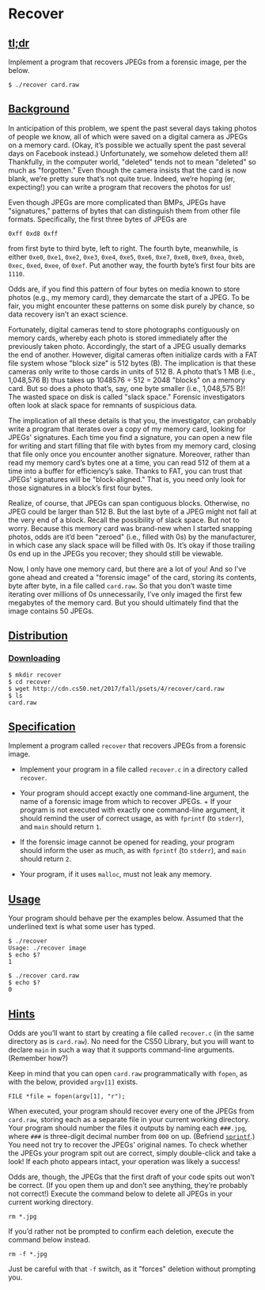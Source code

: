 <html>
<body>
<div id="content">
<h1>Recover</h1>
<div class="sect1">
<h2 id="tldr"><a class="link" href="#tldr">tl;dr</a></h2>
<div class="sectionbody">
<div class="paragraph">
<p>Implement a program that recovers JPEGs from a forensic image, per the below.</p>
</div>
<div class="listingblock">
<div class="content">
<pre class="pygments highlight"><code>$ <span class="underline">./recover card.raw</span></code></pre>
</div>
</div>
</div>
</div>
<div class="sect1">
<h2 id="background"><a class="link" href="#background">Background</a></h2>
<div class="sectionbody">
<div class="paragraph">
<p>In anticipation of this problem, we spent the past several days taking photos of people we know, all of which were saved on a digital camera as JPEGs on a memory card. (Okay, it&#8217;s possible we actually spent the past several days on Facebook instead.) Unfortunately, we somehow deleted them all! Thankfully, in the computer world, "deleted" tends not to mean "deleted" so much as "forgotten." Even though the camera insists that the card is now blank, we&#8217;re pretty sure that&#8217;s not quite true. Indeed, we&#8217;re hoping (er, expecting!) you can write a program that recovers the photos for us!</p>
</div>
<div class="paragraph">
<p>Even though JPEGs are more complicated than BMPs, JPEGs have "signatures," patterns of bytes that can distinguish them from other file formats. Specifically, the first three bytes of JPEGs are</p>
</div>
<div class="listingblock">
<div class="content">
<pre class="pygments highlight"><code>0xff 0xd8 0xff</code></pre>
</div>
</div>
<div class="paragraph">
<p>from first byte to third byte, left to right. The fourth byte, meanwhile, is either <code>0xe0</code>, <code>0xe1</code>, <code>0xe2</code>, <code>0xe3</code>, <code>0xe4</code>, <code>0xe5</code>, <code>0xe6</code>, <code>0xe7</code>, <code>0xe8</code>, <code>0xe9</code>, <code>0xea</code>, <code>0xeb</code>, <code>0xec</code>, <code>0xed</code>, <code>0xee</code>, of <code>0xef</code>. Put another way, the fourth byte&#8217;s first four bits are <code>1110</code>.</p>
</div>
<div class="paragraph">
<p>Odds are, if you find this pattern of four bytes on media known to store photos (e.g., my memory card), they demarcate the start of a JPEG. To be fair, you might encounter these patterns on some disk purely by chance, so data recovery isn&#8217;t an exact science.</p>
</div>
<div class="paragraph">
<p>Fortunately, digital cameras tend to store photographs contiguously on memory cards, whereby each photo is stored immediately after the previously taken photo. Accordingly, the start of a JPEG usually demarks the end of another. However, digital cameras often initialize cards with a FAT file system whose "block size" is 512 bytes (B). The implication is that these cameras only write to those cards in units of 512 B. A photo that&#8217;s 1 MB (i.e., 1,048,576 B) thus takes up 1048576 ÷ 512 = 2048 "blocks" on a memory card. But so does a photo that&#8217;s, say, one byte smaller (i.e., 1,048,575 B)! The wasted space on disk is called "slack space." Forensic investigators often look at slack space for remnants of suspicious data.</p>
</div>
<div class="paragraph">
<p>The implication of all these details is that you, the investigator, can probably write a program that iterates over a copy of my memory card, looking for JPEGs' signatures. Each time you find a signature, you can open a new file for writing and start filling that file with bytes from my memory card, closing that file only once you encounter another signature. Moreover, rather than read my memory card&#8217;s bytes one at a time, you can read 512 of them at a time into a buffer for efficiency&#8217;s sake. Thanks to FAT, you can trust that JPEGs' signatures will be "block-aligned." That is, you need only look for those signatures in a block&#8217;s first four bytes.</p>
</div>
<div class="paragraph">
<p>Realize, of course, that JPEGs can span contiguous blocks. Otherwise, no JPEG could be larger than 512 B. But the last byte of a JPEG might not fall at the very end of a block. Recall the possibility of slack space. But not to worry. Because this memory card was brand-new when I started snapping photos, odds are it&#8217;d been "zeroed" (i.e., filled with 0s) by the manufacturer, in which case any slack space will be filled with 0s. It&#8217;s okay if those trailing 0s end up in the JPEGs you recover; they should still be viewable.</p>
</div>
<div class="paragraph">
<p>Now, I only have one memory card, but there are a lot of you! And so I&#8217;ve gone ahead and created a "forensic image" of the card, storing its contents, byte after byte, in a file called <code>card.raw</code>. So that you don&#8217;t waste time iterating over millions of 0s unnecessarily, I&#8217;ve only imaged the first few megabytes of the memory card. But you should ultimately find that the image contains 50 JPEGs.</p>
</div>
</div>
</div>
<div class="sect1">
<h2 id="distribution"><a class="link" href="#distribution">Distribution</a></h2>
<div class="sectionbody">
<div class="sect2">
<h3 id="downloading"><a class="link" href="#downloading">Downloading</a></h3>
<div class="listingblock">
<div class="content">
<pre class="pygments highlight"><code>$ mkdir recover
$ cd recover
$ wget http://cdn.cs50.net/2017/fall/psets/4/recover/card.raw
$ ls
card.raw</code></pre>
</div>
</div>
</div>
</div>
</div>
<div class="sect1">
<h2 id="specification"><a class="link" href="#specification">Specification</a></h2>
<div class="sectionbody">
<div class="paragraph">
<p>Implement a program called <code>recover</code> that recovers JPEGs from a forensic image.</p>
</div>
<div class="ulist">
<ul>
<li>
<p>Implement your program in a file called <code>recover.c</code> in a directory called <code>recover</code>.</p>
</li>
<li>
<p>Your program should accept exactly one command-line argument, the name of a forensic image from which to recover JPEGs.
+ If your program is not executed with exactly one command-line argument, it should remind the user of correct usage, as with <code>fprintf</code> (to <code>stderr</code>), and <code>main</code> should return <code>1</code>.</p>
</li>
<li>
<p>If the forensic image cannot be opened for reading, your program should inform the user as much, as with <code>fprintf</code> (to <code>stderr</code>), and <code>main</code> should return <code>2</code>.</p>
</li>
<li>
<p>Your program, if it uses <code>malloc</code>, must not leak any memory.</p>
</li>
</ul>
</div>
</div>
</div>
<div class="sect1">
<h2 id="usage"><a class="link" href="#usage">Usage</a></h2>
<div class="sectionbody">
<div class="paragraph">
<p>Your program should behave per the examples below. Assumed that the underlined text is what some user has typed.</p>
</div>
<div class="listingblock">
<div class="content">
<pre class="pygments highlight"><code>$ <span class="underline">./recover</span>
Usage: ./recover image
$ <span class="underline">echo $?</span>
1</code></pre>
</div>
</div>
<div class="listingblock">
<div class="content">
<pre class="pygments highlight"><code>$ <span class="underline">./recover card.raw</span>
$ <span class="underline">echo $?</span>
0</code></pre>
</div>
</div>
</div>
</div>
<div class="sect1">
<h2 id="hints"><a class="link" href="#hints">Hints</a></h2>
<div class="sectionbody">
<div class="paragraph">
<p>Odds are you&#8217;ll want to start by creating a file called <code>recover.c</code> (in the same directory as is <code>card.raw</code>). No need for the CS50 Library, but you will want to declare <code>main</code> in such a way that it supports command-line arguments. (Remember how?)</p>
</div>
<div class="paragraph">
<p>Keep in mind that you can open <code>card.raw</code> programmatically with <code>fopen</code>, as with the below, provided <code>argv[1]</code> exists.</p>
</div>
<div class="listingblock">
<div class="content">
<pre class="pygments highlight"><code data-lang="c"><span></span><span class="tok-kt">FILE</span> <span class="tok-o">*</span><span class="tok-n">file</span> <span class="tok-o">=</span> <span class="tok-n">fopen</span><span class="tok-p">(</span><span class="tok-n">argv</span><span class="tok-p">[</span><span class="tok-mi">1</span><span class="tok-p">],</span> <span class="tok-s">&quot;r&quot;</span><span class="tok-p">);</span></code></pre>
</div>
</div>
<div class="paragraph">
<p>When executed, your program should recover every one of the JPEGs from <code>card.raw</code>, storing each as a separate file in your current working directory. Your program should number the files it outputs by naming each <code>###.jpg</code>, where <code>###</code> is three-digit decimal number from <code>000</code> on up. (Befriend <a href="https://reference.cs50.net/stdio/sprintf"><code>sprintf</code></a>.) You need not try to recover the JPEGs' original names. To check whether the JPEGs your program spit out are correct, simply double-click and take a look! If each photo appears intact, your operation was likely a success!</p>
</div>
<div class="paragraph">
<p>Odds are, though, the JPEGs that the first draft of your code spits out won&#8217;t be correct. (If you open them up and don&#8217;t see anything, they&#8217;re probably not correct!) Execute the command below to delete all JPEGs in your current working directory.</p>
</div>
<div class="listingblock">
<div class="content">
<pre class="pygments highlight"><code>rm *.jpg</code></pre>
</div>
</div>
<div class="paragraph">
<p>If you&#8217;d rather not be prompted to confirm each deletion, execute the command below instead.</p>
</div>
<div class="listingblock">
<div class="content">
<pre class="pygments highlight"><code>rm -f *.jpg</code></pre>
</div>
</div>
<div class="paragraph">
<p>Just be careful with that <code>-f</code> switch, as it "forces" deletion without prompting you.</p>
</div>
</div>
</div>
</div>
</body>
</html>
